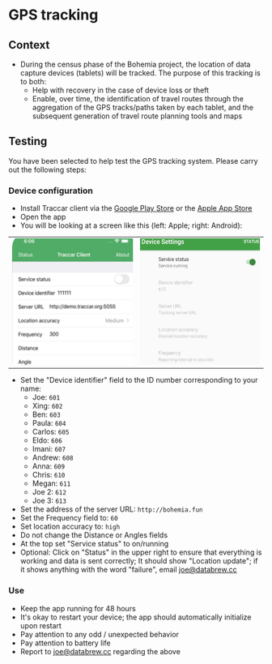 # GPS tracking

## Context

- During the census phase of the Bohemia project, the location of data capture devices (tablets) will be tracked. The purpose of this tracking is to both:
  - Help with recovery in the case of device loss or theft
  - Enable, over time, the identification of travel routes through the aggregation of the GPS tracks/paths taken by each tablet, and the subsequent generation of travel route planning tools and maps

## Testing

You have been selected to help test the GPS tracking system. Please carry out the following steps:

### Device configuration

- Install Traccar client via the [Google Play Store](https://play.google.com/store/apps/details?id=org.traccar.client) or the [Apple App Store](https://apps.apple.com/us/app/traccar-client/id843156974)
- Open the app
- You will be looking at a screen like this (left: Apple; right: Android):

<table style="width:100%">
  <tr>
    <td><img src="apple.png" height="250"/></td>
    <td><img src="android.png" height="250"/></td>
  </tr>
</table>

- Set the "Device identifier" field to the ID number corresponding to your name:
  - Joe: `601`
  - Xing: `602`
  - Ben: `603`
  - Paula: `604`
  - Carlos: `605`
  - Eldo: `606`
  - Imani: `607`
  - Andrew: `608`
  - Anna: `609`
  - Chris: `610`
  - Megan: `611`
  - Joe 2: `612`
  - Joe 3: `613`
- Set the address of the server URL: `http://bohemia.fun`
- Set the Frequency field to: `60`
- Set location accuracy to: `high`
- Do not change the Distance or Angles fields
- At the top set "Service status" to on/running
- Optional: Click on "Status" in the upper right to ensure that everything is working and data is sent correctly; It should show "Location update"; if it shows anything with the word "failure", email joe@databrew.cc

### Use

- Keep the app running for 48 hours
- It's okay to restart your device; the app should automatically initialize upon restart
- Pay attention to any odd / unexpected behavior
- Pay attention to battery life
- Report to joe@databrew.cc regarding the above
